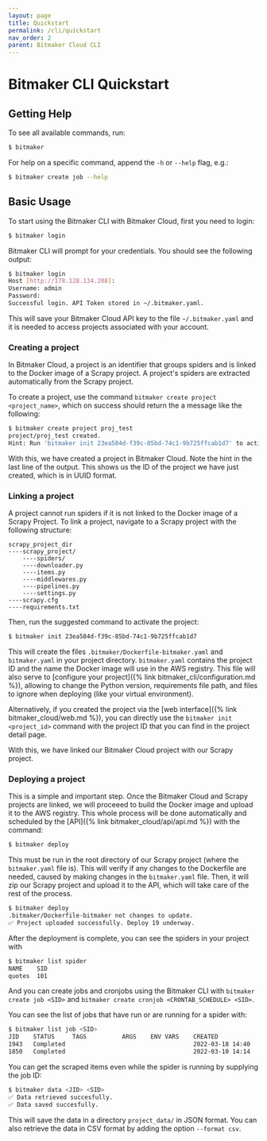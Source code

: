 ```yaml
---
layout: page
title: Quickstart
permalink: /cli/quickstart
nav_order: 2
parent: Bitmaker Cloud CLI
---
```


# Bitmaker CLI Quickstart

## Getting Help
To see all available commands, run:

```bash
$ bitmaker
```

For help on a specific command, append the `-h` or `--help` flag, e.g.:

```bash
$ bitmaker create job --help
```

## Basic Usage
To start using the Bitmaker CLI with Bitmaker Cloud, first you need to login:

```bash
$ bitmaker login
```

Bitmaker CLI will prompt for your credentials. You should see the following output:

```bash
$ bitmaker login
Host [http://178.128.134.208]:
Username: admin
Password:
Successful login. API Token stored in ~/.bitmaker.yaml.
```

This will save your Bitmaker Cloud API key to the file `~/.bitmaker.yaml` and it is
needed to access projects associated with your account.

### Creating a project

In Bitmaker Cloud, a project is an identifier that groups spiders and is linked to the
Docker image of a Scrapy project. A project's spiders are extracted automatically from the Scrapy
project.

To create a project, use the command `bitmaker create project <project_name>`, which on success
should return the a message like the following:

```bash
$ bitmaker create project proj_test
project/proj_test created.
Hint: Run 'bitmaker init 23ea584d-f39c-85bd-74c1-9b725ffcab1d7' to activate this project
```

With this, we have created a project in Bitmaker Cloud. Note the hint in the last line of the
output. This shows us the ID of the project we have just created, which is in UUID format.

### Linking a project

A project cannot run spiders if it is not linked to the Docker image of a Scrapy Project.
To link a project, navigate to a Scrapy project with the following structure:

```
scrapy_project_dir
----scrapy_project/
    ----spiders/
    ----downloader.py
    ----items.py
    ----middlewares.py
    ----pipelines.py
    ----settings.py
----scrapy.cfg
----requirements.txt
```

Then, run the suggested command to activate the project:
```bash
$ bitmaker init 23ea584d-f39c-85bd-74c1-9b725ffcab1d7
```

This will create the files `.bitmaker/Dockerfile-bitmaker.yaml` and `bitmaker.yaml`
in your project directory. `bitmaker.yaml` contains the project ID and the name the
Docker image will use in the AWS registry. This file will also serve to
[configure your project]({% link bitmaker_cli/configuration.md %}), allowing to change
the Python version, requirements file path, and files to ignore when deploying (like
your virtual environment).

Alternatively, if you created the project via the [web interface]({% link bitmaker_cloud/web.md %}),
you can directly use the `bitmaker init <project_id>` command with the project ID that you can
find in the project detail page.

With this, we have linked our Bitmaker Cloud project with our Scrapy project.

### Deploying a project
This is a simple and important step. Once the Bitmaker Cloud and Scrapy projects are linked,
we will proceeed to build the Docker image and upload it to the AWS registry. This whole process
will be done automatically and scheduled by the [API]({% link bitmaker_cloud/api/api.md %}) with
the command:

```bash
$ bitmaker deploy
```

This must be run in the root directory of our Scrapy project (where the `bitmaker.yaml` file is).
This will verify if any changes to the Dockerfile are needed, caused by making changes in the `bitmaker.yaml` file.
Then, it will zip our Scrapy project and upload it to the API, which will take care of the rest
of the process.

```bash
$ bitmaker deploy
.bitmaker/Dockerfile-bitmaker not changes to update.
✅ Project uploaded successfully. Deploy 19 underway.
```

After the deployment is complete, you can see the spiders in your project with
```bash
$ bitmaker list spider
NAME    SID
quotes  101
```

And you can create jobs and cronjobs using the Bitmaker CLI with `bitmaker create job <SID>`
and `bitmaker create cronjob <CRONTAB_SCHEDULE> <SID>`.

You can see the list of jobs that have run or are running for a spider with:
```bash
$ bitmaker list job <SID>
JID    STATUS     TAGS          ARGS    ENV VARS    CREATED
1943   Completed                                    2022-03-18 14:40
1850   Completed                                    2022-03-10 14:14
```

You can get the scraped items even while the spider is running by supplying the job ID:
```bash
$ bitmaker data <JID> <SID>
✅ Data retrieved succesfully.
✅ Data saved succesfully.
```

This will save the data in a directory `project_data/` in JSON format. You can also retrieve
the data in CSV format by adding the option `--format csv`.
